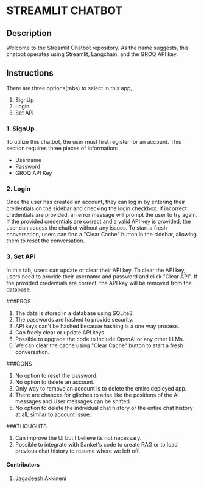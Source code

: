 # STREAMLIT CHATBOT

## Description
Welcome to the Streamlit Chatbot repository. As the name suggests, this chatbot operates using Streamlit, Langchain, and the GROQ API key.

## Instructions
There are three options(tabs) to select in this app,
1. SignUp
2. Login
3. Set API

### 1. SignUp
To utilize this chatbot, the user must first register for an account. This section requires three pieces of information:
* Username
* Password
* GROQ API Key

### 2. Login
Once the user has created an account, they can log in by entering their credentials on the sidebar and checking the login checkbox. If incorrect credentials are provided, an error message will prompt the user to try again. If the provided credentials are correct and a valid API key is provided, the user can access the chatbot without any issues. To start a fresh conversation, users can find a "Clear Cache" button in the sidebar, allowing them to reset the conversation.

### 3. Set API
In this tab, users can update or clear their API key. To clear the API key, users need to provide their username and password and click "Clear API". If the provided credentials are correct, the API key will be removed from the database.

###PROS
1. The data is stored in a database using SQLite3.
2. The passwords are hashed to provide security.
3. API keys can't be hashed because hashing is a one way process.
4. Can freely clear or update API keys.
5. Possible to upgrade the code to include OpenAI or any other LLMs.
6. We can clear the cache using "Clear Cache" button to start a
   fresh conversation.

###CONS
1. No option to reset the password.
2. No option to delete an account.
3. Only way to remove an account is to delete the entire deployed app.
4. There are chances for glitches to arise like the positions of the
   AI messages and User messages can be shifted.
5. No option to delete the individual chat history or the entire
   chat history at all, similar to account issue.

###THOUGHTS
1. Can improve the UI but I believe its not necessary.
2. Possible to integrate with Sanket's code to create RAG or to load
   previous chat history to resume where we left off.

#### Contributors
1. Jagadeesh Akkineni
